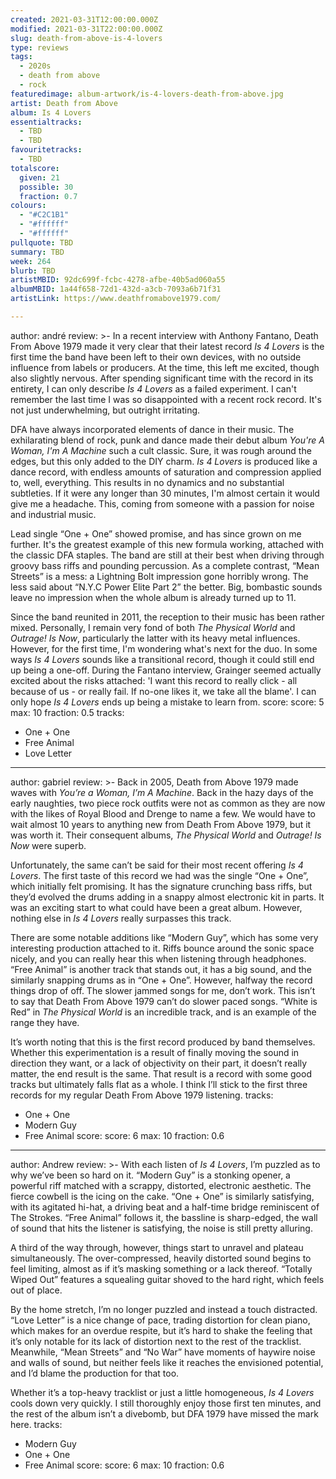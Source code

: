 ```yaml
---
created: 2021-03-31T12:00:00.000Z
modified: 2021-03-31T22:00:00.000Z
slug: death-from-above-is-4-lovers
type: reviews
tags:
  - 2020s
  - death from above
  - rock
featuredimage: album-artwork/is-4-lovers-death-from-above.jpg
artist: Death from Above
album: Is 4 Lovers
essentialtracks:
  - TBD
  - TBD
favouritetracks:
  - TBD
totalscore:
  given: 21
  possible: 30
  fraction: 0.7
colours:
  - "#C2C1B1"
  - "#ffffff"
  - "#ffffff"
pullquote: TBD
summary: TBD
week: 264
blurb: TBD
artistMBID: 92dc699f-fcbc-4278-afbe-40b5ad060a55
albumMBID: 1a44f658-72d1-432d-a3cb-7093a6b71f31
artistLink: https://www.deathfromabove1979.com/

---
```

author: andré
review: >-
  In a recent interview with Anthony Fantano, Death From Above 1979 made it very clear that their latest record _Is 4 Lovers_ is the first time the band have been left to their own devices, with no outside influence from labels or producers. At the time, this left me excited, though also slightly nervous. After spending significant time with the record in its entirety, I can only describe _Is 4 Lovers_ as a failed experiment. I can't remember the last time I was so disappointed with a recent rock record. It's not just underwhelming, but outright irritating.

  DFA have always incorporated elements of dance in their music. The exhilarating blend of rock, punk and dance made their debut album _You're A Woman, I'm A Machine_ such a cult classic. Sure, it was rough around the edges, but this only added to the DIY charm. _Is 4 Lovers_ is produced like a dance record, with endless amounts of saturation and compression applied to, well, everything. This results in no dynamics and no substantial subtleties. If it were any longer than 30 minutes, I'm almost certain it would give me a headache. This, coming from someone with a passion for noise and industrial music.

  Lead single “One + One” showed promise, and has since grown on me further. It's the greatest example of this new formula working, attached with the classic DFA staples. The band are still at their best when driving through groovy bass riffs and pounding percussion. As a complete contrast, “Mean Streets” is a mess: a Lightning Bolt impression gone horribly wrong. The less said about “N.Y.C Power Elite Part 2” the better. Big, bombastic sounds leave no impression when the whole album is already turned up to 11. 

  Since the band reunited in 2011, the reception to their music has been rather mixed. Personally, I remain very fond of both _The Physical World_ and _Outrage! Is Now_, particularly the latter with its heavy metal influences. However, for the first time, I'm wondering what's next for the duo. In some ways _Is 4 Lovers_ sounds like a transitional record, though it could still end up being a one-off. During the Fantano interview, Grainger seemed actually excited about the risks attached: 'I want this record to really click - all because of us - or really fail. If no-one likes it, we take all the blame'. I can only hope _Is 4 Lovers_ ends up being a mistake to learn from.
score:
  score: 5
  max: 10
  fraction: 0.5
tracks:
  - One + One
  - Free Animal
  - Love Letter

---
author: gabriel
review: >-
  Back in 2005, Death from Above 1979 made waves with _You’re a Woman, I’m A Machine_. Back in the hazy days of the early naughties, two piece rock outfits were not as common as they are now with the likes of Royal Blood and Drenge to name a few. We would have to wait almost 10 years to anything new from Death From Above 1979, but it was worth it. Their consequent albums, _The Physical World_ and _Outrage! Is Now_ were superb. 

  Unfortunately, the same can’t be said for their most recent offering _Is 4 Lovers_. The first taste of this record we had was the single “One + One”, which initially felt promising. It has the signature crunching bass riffs, but they’d evolved the drums adding in a snappy almost electronic kit in parts. It was an exciting start to what could have been a great album. However, nothing else in _Is 4 Lovers_ really surpasses this track. 

  There are some notable additions like “Modern Guy”, which has some very interesting production attached to it. Riffs bounce around the sonic space nicely, and you can really hear this when listening through headphones. “Free Animal” is another track that stands out, it has a big sound, and the similarly snapping drums as in “One + One”. However, halfway the record things drop of off. The slower jammed songs for me, don’t work. This isn’t to say that Death From Above 1979 can’t do slower paced songs. “White is Red” in _The Physical World_ is an incredible track, and is an example of the range they have. 

  It’s worth noting that this is the first record produced by band themselves. Whether this experimentation is a result of finally moving the sound in direction they want, or a lack of objectivity on their part, it doesn’t really matter, the end result is the same. That result is a record with some good tracks but ultimately falls flat as a whole. I think I’ll stick to the first three records for my regular Death From Above 1979 listening. 
tracks:
  - One + One
  - Modern Guy
  - Free Animal
score:
  score: 6
  max: 10
  fraction: 0.6

---
author: Andrew
review: >-
  With each listen of _Is 4 Lovers_, I’m puzzled as to why we’ve been so hard on it. “Modern Guy” is a stonking opener, a powerful riff matched with a scrappy, distorted, electronic aesthetic. The fierce cowbell is the icing on the cake. “One + One” is similarly satisfying, with its agitated hi-hat, a driving beat and a half-time bridge reminiscent of The Strokes. “Free Animal” follows it, the bassline is sharp-edged, the wall of sound that hits the listener is satisfying, the noise is still pretty alluring.


  A third of the way through, however, things start to unravel and plateau simultaneously. The over-compressed, heavily distorted sound begins to feel limiting, almost as if it’s masking something or a lack thereof. “Totally Wiped Out” features a squealing guitar shoved to the hard right, which feels out of place.


  By the home stretch, I’m no longer puzzled and instead a touch distracted. “Love Letter” is a nice change of pace, trading distortion for clean piano, which makes for an overdue respite, but it’s hard to shake the feeling that it’s only notable for its lack of distortion next to the rest of the tracklist. Meanwhile, “Mean Streets” and “No War” have moments of haywire noise and walls of sound, but neither feels like it reaches the envisioned potential, and I’d blame the production for that too.


  Whether it’s a top-heavy tracklist or just a little homogeneous, _Is 4 Lovers_ cools down very quickly. I still thoroughly enjoy those first ten minutes, and the rest of the album isn’t a divebomb, but DFA 1979 have missed the mark here.
tracks:
  - Modern Guy
  - One + One
  - Free Animal
score:
  score: 6
  max: 10
  fraction: 0.6
